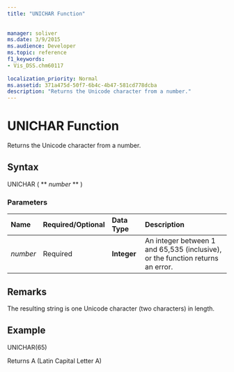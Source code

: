 ```yaml
---
title: "UNICHAR Function"
 
 
manager: soliver
ms.date: 3/9/2015
ms.audience: Developer
ms.topic: reference
f1_keywords:
- Vis_DSS.chm60117
 
localization_priority: Normal
ms.assetid: 371a475d-50f7-6b4c-4b47-581cd778dcba
description: "Returns the Unicode character from a number."
---
```


# UNICHAR Function

Returns the Unicode character from a number. 
  
## Syntax

UNICHAR ( ** *number* ** ) 
  
### Parameters

|**Name**|**Required/Optional**|**Data Type**|**Description**|
|:-----|:-----|:-----|:-----|
| _number_ <br/> |Required  <br/> |**Integer** <br/> |An integer between 1 and 65,535 (inclusive), or the function returns an error.  <br/> |
   
## Remarks

The resulting string is one Unicode character (two characters) in length. 
  
## Example

UNICHAR(65) 
  
Returns A (Latin Capital Letter A) 
  

